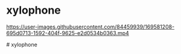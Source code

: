 # xylophone



https://user-images.githubusercontent.com/84459939/169581208-695d0713-1592-404f-9625-e2d0534b0363.mp4

#   x y l o p h o n e  
 